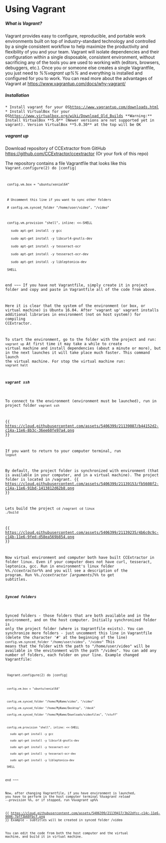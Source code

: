 # Using Vagrant

##### What is Vagrant?

Vagrant provides easy to configure, reproducible, and portable work
environments built on top of industry-standard technology and controlled
by a single consistent workflow to help maximize the productivity and
flexibility of you and your team. Vagrant will isolate dependencies and
their configuration within a single disposable, consistent environment,
without sacrificing any of the tools you are used to working with
(editors, browsers, debuggers, etc.). Once you or someone else creates a
single Vagrantfile, you just need to *%%vagrant up%%* and everything is
installed and configured for you to work. You can read more about the
advantages of Vagrant at <https://www.vagrantup.com/docs/why-vagrant/>

##### Installation

` * Install vagrant for your OS `[`https://www.vagrantup.com/downloads.html`](https://www.vagrantup.com/downloads.html)\
` * Install VirtualBox for your OS `[`https://www.virtualbox.org/wiki/Download_Old_Builds`](https://www.virtualbox.org/wiki/Download_Old_Builds)` **Warning:** Install VirtualBox **5.0** (Newer versions are not supported yet in vagrant). Version VirtualBox **5.0.30** at the top will be OK`

##### vagrant up

Download repository of CCExtractor from GitHub
<https://github.com/CCExtractor/ccextractor> (Or your fork of this repo)

The repository contains a file Vagrantfile that looks like this <code>
Vagrant.configure(2) do \|config\|

` config.vm.box = "ubuntu/xenial64"`

` # Uncomment this line if you want to sync other folders`\
` # config.vm.synced_folder "/home/user/video", "/video"`

` config.vm.provision "shell", inline: <<-SHELL`\
`   sudo apt-get install -y gcc`\
`   sudo apt-get install -y libcurl4-gnutls-dev`\
`   sudo apt-get install -y tesseract-ocr`\
`   sudo apt-get install -y tesseract-ocr-dev`\
`   sudo apt-get install -y libleptonica-dev`\
` SHELL`

end ~~~ If you have not Vagrantfile, simply create it in project
folder and copy and paste in Vagrantfile all of the code from above.

Here it is clear that the system of the environment (or box, or virtual
machine) is Ubuntu 16.04. After \'vagrant up\' vagrant installs
additional libraries in environment (not on host system!) for compiling
CCExtractor.

To start the environment, go to the folder with the project and run:
`vagrant up` At first time it may take a while to create virtual machine
and install dependencies (about a minute or more), but in the next
launches it will take place much faster. This command launch the virtual
machine. For stop the virtual machine run: `vagrant halt`

##### vagrant ssh

To connect to the environment (environment must be launched), run in
project folder `vagrant ssh`

{{
<https://cloud.githubusercontent.com/assets/5406399/21139087/b44152d2-c14a-11e6-8b3c-36ee60fe97a4.png>
}}

If you want to return to your computer terminal, run `logout`

By default, the project folder is synchronized with environment (that is
available in your computer, and in a virtual machine). The project
folder is located in /vagrant. {{
<https://cloud.githubusercontent.com/assets/5406399/21139153/fb5608f2-c14a-11e6-91bd-1413812d62b8.png>
}}

Lets build the project `cd /vagrant` `cd linux` `./build`

{{
<https://cloud.githubusercontent.com/assets/5406399/21139235/4b6c0c9c-c14b-11e6-9fed-d58ea569b854.png>
}}

Now virtual environment and computer both have built CCExtractor in
folder linux. Even if your computer does not have curl, tesseract,
leptonica, gcc. Run in environment\'s linux folder *%%./ccextractor%%*
and you will see a description of the program. Run *%%./ccextractor
\[arguments\]%%* to get subtitles.

##### Synced folders

Synced folders - those folders that are both available and in the
environment, and on the host computer. Initially synchronized folder is
only the project folder (where is Vagrantfile exists). You can
synchronize more folders - just uncomment this line in Vagrantfile
(delete the character \'\#\' at the beginning of the line)
`config.vm.synced_folder "/home/user/video", "/video"` This means that
the folder with the path to \"/home/user/video\" will be available in
the envitonment with the path \"/video\". You can add any number of
folders, each folder on your line. Example changed Vagrantfile:

<code> Vagrant.configure(2) do \|config\|

` config.vm.box = "ubuntu/xenial64"`

` config.vm.synced_folder "/home/MyName/video", "/video"`\
` config.vm.synced_folder "/home/MyName/Desktop", "/desk"`\
` config.vm.synced_folder "/home/MyName/Downloads/videofiles", "/stuff"`

` config.vm.provision "shell", inline: <<-SHELL`\
`   sudo apt-get install -y gcc`\
`   sudo apt-get install -y libcurl4-gnutls-dev`\
`   sudo apt-get install -y tesseract-ocr`\
`   sudo apt-get install -y tesseract-ocr-dev`\
`   sudo apt-get install -y libleptonica-dev`\
` SHELL`

end ~~~

Now, after changing Vagrantfile, if you have environment is launched,
you have to perform in the host computer terminal *%%vagrant reload
\--provision %%*, or if stopped, run *%%vagrant up%%*

{{
<https://cloud.githubusercontent.com/assets/5406399/21139417/3b22dfcc-c14c-11e6-9006-7bff3b60fbcf.png>
}} Example - subtitles will be created in synced folder /video

You can edit the code from both the host computer and the virtual
machine, and build it in virtual machine.
